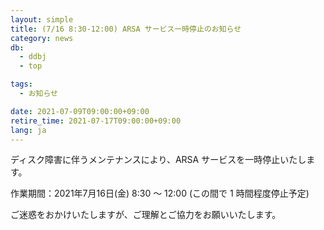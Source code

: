 ```yaml
---
layout: simple
title: (7/16 8:30-12:00) ARSA サービス一時停止のお知らせ
category: news
db:
  - ddbj
  - top

tags:
  - お知らせ

date: 2021-07-09T09:00:00+09:00
retire_time: 2021-07-17T09:00:00+09:00
lang: ja
---
```


ディスク障害に伴うメンテナンスにより、ARSA サービスを一時停止いたします。

作業期間：2021年7月16日(金) 8:30 ～ 12:00 (この間で 1 時間程度停止予定)

ご迷惑をおかけいたしますが、ご理解とご協力をお願いいたします。

